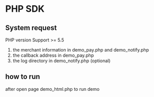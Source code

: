# PHP SDK

## System request

PHP version Support  >= 5.5

1. the merchant information in demo_pay.php and demo_notify.php
2. the callback address in demo_pay.php
3. the log directory in demo_notify.php (optional)

## how to run

after open page demo_html.php to run demo
